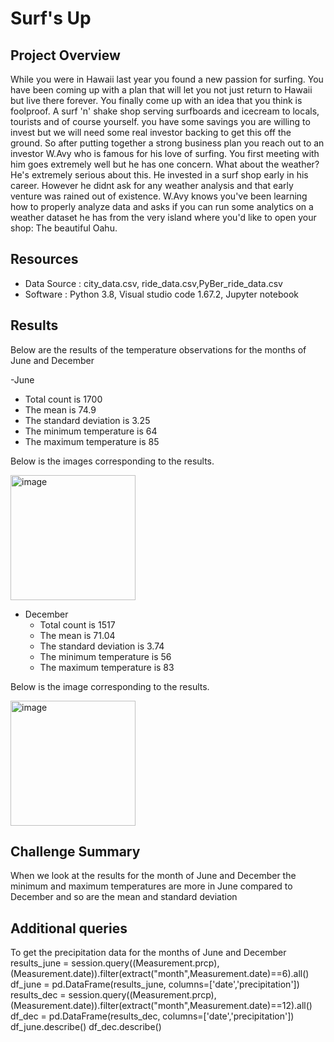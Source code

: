 # Surf's Up

## Project Overview
While you were in Hawaii last year you found a new passion for surfing. You have been coming up with a plan that will let you not just return to Hawaii but live there forever. You finally come up with an idea that you think is foolproof. A surf 'n' shake shop serving surfboards and icecream to locals, tourists and of course yourself. you have some savings you are willing to invest but we will need some real investor backing to get this off the ground. So after putting together a strong business plan you reach out to an investor W.Avy who is famous for his love of surfing. You first meeting with him goes extremely well but he has one concern. What about the weather? He's extremely serious 
about this. He invested in a surf shop early in his career. However he didnt ask for any weather analysis and that early venture was rained out of existence. W.Avy knows you've been learning how to properly analyze data and asks if you can run some analytics on a weather dataset he has from the very island where you'd like to open your shop: The beautiful Oahu. 

## Resources
- Data Source : city_data.csv, ride_data.csv,PyBer_ride_data.csv
- Software    : Python 3.8, Visual studio code 1.67.2, Jupyter notebook

## Results 
Below are the results of the temperature observations for the months of June and December

-June
  - Total count is 1700
  - The mean is 74.9
  - The standard deviation is 3.25	
  - The minimum temperature is 64
  - The maximum temperature is 85
  
  Below is the images corresponding to the results.
  
  
<img width="200" alt="image" src="https://user-images.githubusercontent.com/104597335/177475998-be4a7091-696d-4d17-af47-736d2011e803.png">

  
- December
  - Total count is 1517
  - The mean is 71.04
  - The standard deviation is 3.74		
  - The minimum temperature is 56
  - The maximum temperature is 83

Below is the image corresponding to the results.


<img width="200" alt="image" src="https://user-images.githubusercontent.com/104597335/177476086-e8f863b5-65c7-4736-916b-49fb06f45378.png">



## Challenge Summary
When we look at the results for the month of June and December the minimum and maximum temperatures are more in June compared to December and so are the mean and standard deviation

## Additional queries
To get the precipitation data for the months of June and December
results_june = session.query((Measurement.prcp),(Measurement.date)).filter(extract("month",Measurement.date)==6).all()
df_june = pd.DataFrame(results_june, columns=['date','precipitation'])
results_dec = session.query((Measurement.prcp),(Measurement.date)).filter(extract("month",Measurement.date)==12).all()
df_dec = pd.DataFrame(results_dec, columns=['date','precipitation'])
df_june.describe()
df_dec.describe()
